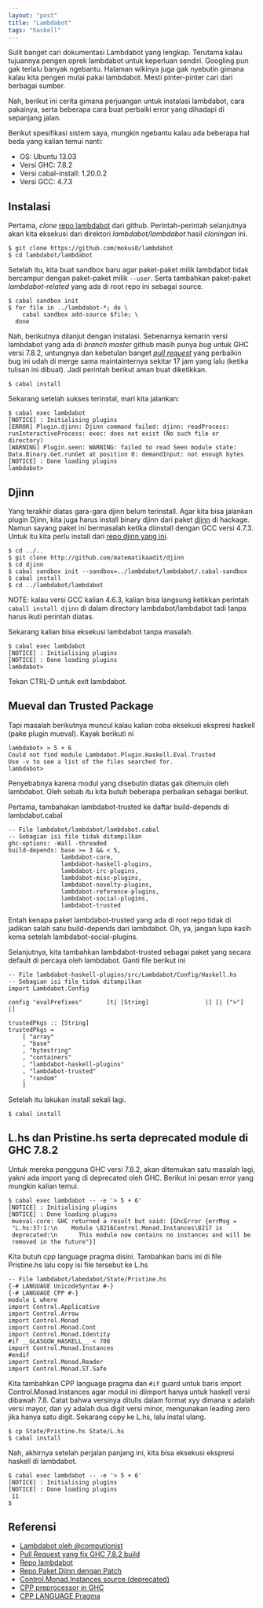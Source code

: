 ```yaml
---
layout: "post"
title: "Lambdabot"
tags: "haskell"
---
```


Sulit banget cari dokumentasi Lambdabot yang lengkap. Terutama kalau
tujuannya pengen oprek lambdabot untuk keperluan sendiri. Googling pun gak
terlalu banyak ngebantu. Halaman wikinya juga gak nyebutin gimana kalau kita
pengen mulai pakai lambdabot. Mesti pinter-pinter cari dari berbagai sumber.

Nah, berikut ini cerita gimana perjuangan untuk instalasi lambdabot, cara
pakainya, serta beberapa cara buat perbaiki error yang dihadapi di sepanjang
jalan.

Berikut spesifikasi sistem saya, mungkin ngebantu kalau ada beberapa hal
beda yang kalian temui nanti:

- OS: Ubuntu 13.03
- Versi GHC: 7.8.2
- Versi cabal-install: 1.20.0.2
- Versi GCC: 4.7.3

## Instalasi

Pertama, *clone* [repo lambdabot][repolambda] dari github. Perintah-perintah
selanjutnya akan kita eksekusi dari direktori *lambdabot/lambdabot* hasil
*cloningan* ini.

    $ git clone https://github.com/mokus0/lambdabot
    $ cd lambdabot/lambdabot

Setelah itu, kita buat sandbox baru agar paket-paket milik lambdabot tidak
bercampur dengan paket-paket milik `--user`. Serta tambahkan paket-paket
*lambdabot-related* yang ada di root repo ini sebagai source.

    $ cabal sandbox init
    $ for file in ../lambdabot-*; do \
        cabal sandbox add-source $file; \
      done

Nah, berikutnya dilanjut dengan instalasi. Sebenarnya kemarin versi
lambdabot yang ada di *branch master* github masih punya *bug* untuk GHC
versi 7.8.2, untungnya dan kebetulan banget [*pull request*][prlambda] yang
perbaikin bug ini udah di merge sama maintainternya sekitar 17 jam yang lalu
(ketika tulisan ini dibuat). Jadi perintah berikut aman buat diketikkan.

    $ cabal install

Sekarang setelah sukses terinstal, mari kita jalankan:

    $ cabal exec lambdabot
    [NOTICE] : Initialising plugins
    [ERROR] Plugin.djinn: Djinn command failed: djinn: readProcess:
    runInteractiveProcess: exec: does not exist (No such file or directory)
    [WARNING] Plugin.seen: WARNING: failed to read Seen module state:
    Data.Binary.Get.runGet at position 0: demandInput: not enough bytes
    [NOTICE] : Done loading plugins
    lambdabot>

## Djinn

Yang terakhir diatas gara-gara djinn belum terinstall. Agar kita bisa
jalankan plugin Djinn, kita juga harus install binary djinn dari paket
[djinn][djinn] di hackage. Namun sayang paket ini bermasalah ketika
diinstall dengan GCC versi 4.7.3. Untuk itu kita perlu install dari [repo
djinn yang ini][selfdjinn].

    $ cd ../..
    $ git clone http://github.com/matematikaadit/djinn
    $ cd djinn
    $ cabal sandbox init --sandbox=../lambdabot/lambdabot/.cabal-sandbox
    $ cabal install
    $ cd ../lambdabot/lambdabot

NOTE: kalau versi GCC kalian 4.6.3, kalian bisa langsung ketikkan perintah
`caball install djinn` di dalam directory lambdabot/lambdabot tadi tanpa
harus ikuti perintah diatas.

Sekarang kalian bisa eksekusi lambdabot tanpa masalah.

    $ cabal exec lambdabot
    [NOTICE] : Initialising plugins
    [NOTICE] : Done loading plugins
    lambdabot>

Tekan CTRL-D untuk exit lambdabot.

## Mueval dan Trusted Package

Tapi masalah berikutnya muncul kalau kalian coba eksekusi ekspresi haskell
(pake plugin mueval). Kayak berikuti ni

    lambdabot> > 5 + 6
    Could not find module Lambdabot.Plugin.Haskell.Eval.Trusted
    Use -v to see a list of the files searched for.
    lambdabot>

Penyebabnya karena modul yang disebutin diatas gak ditemuin oleh lambdabot.
Oleh sebab itu kita butuh beberapa perbaikan sebagai berikut.

Pertama, tambahakan lambdabot-trusted ke daftar build-depends di
lambdabot.cabal

    -- File lambdabot/lambdabot/lambdabot.cabal
    -- Sebagian isi file tidak ditampilkan
    ghc-options: -Wall -threaded
    build-depends: base >= 3 && < 5,
                   lambdabot-core,
                   lambdabot-haskell-plugins,
                   lambdabot-irc-plugins,
                   lambdabot-misc-plugins,
                   lambdabot-novelty-plugins,
                   lambdabot-reference-plugins,
                   lambdabot-social-plugins,
                   lambdabot-trusted

Entah kenapa paket lambdabot-trusted yang ada di root repo tidak di jadikan
salah satu build-depends dari lambdabot. Oh, ya, jangan lupa kasih koma
setelah lambdabot-social-plugins.

Selanjutnya, kita tambahkan lambdabot-trusted sebagai paket yang secara
default di percaya oleh lambdabot. Ganti file berikut ini

    -- File lambdabot-haskell-plugins/src/Lambdabot/Config/Haskell.hs
    -- Sebagian isi file tidak ditampilkan
    import Lambdabot.Config
    
    config "evalPrefixes"       [t| [String]                |] [| [">"]         |]
    
    trustedPkgs :: [String]
    trustedPkgs =
        [ "array"
        , "base"
        , "bytestring"
        , "containers"
        , "lambdabot-haskell-plugins"
        , "lambdabot-trusted"
        , "random"
        ]

Setelah itu lakukan install sekali lagi.

    $ cabal install

## L.hs dan Pristine.hs serta deprecated module di GHC 7.8.2

Untuk mereka pengguna GHC versi 7.8.2, akan ditemukan satu masalah lagi,
yakni ada import yang di deprecated oleh GHC. Berikut ini pesan error yang
mungkin kalian temui.

    $ cabal exec lambdabot -- -e '> 5 + 6'
    [NOTICE] : Initialising plugins
    [NOTICE] : Done loading plugins
     mueval-core: GHC returned a result but said: [GhcError {errMsg =
     "L.hs:37:1:\n    Module \8216Control.Monad.Instances\8217 is
     deprecated:\n      This module now contains no instances and will be
     removed in the future"}]

Kita butuh cpp language pragma disini. Tambahkan baris ini di file
Pristine.hs lalu copy isi file tersebut ke L.hs

    -- File lambdabot/labmdabot/State/Pristine.hs
    {-# LANGUAGE UnicodeSyntax #-}
    {-# LANGUAGE CPP #-}
    module L where
    import Control.Applicative
    import Control.Arrow
    import Control.Monad
    import Control.Monad.Cont
    import Control.Monad.Identity
    #if __GLASGOW_HASKELL__ < 708
    import Control.Monad.Instances
    #endif
    import Control.Monad.Reader
    import Control.Monad.ST.Safe

Kita tambahkan CPP language pragma dan `#if` guard untuk baris import
Control.Monad.Instances agar modul ini diimport hanya untuk haskell versi
dibawah 7.8. Catat bahwa versinya ditulis dalam format xyy dimana x adalah
versi mayor, dan yy adalah dua digit versi minor, mengunakan leading zero
jika hanya satu digit. Sekarang copy ke L.hs, lalu instal ulang.

    $ cp State/Pristine.hs State/L.hs
    $ cabal install

Nah, akhirnya setelah perjalan panjang ini, kita bisa eksekusi ekspresi
haskell di lambdabot.

    $ cabal exec lambdabot -- -e '> 5 + 6'
    [NOTICE] : Initialising plugins
    [NOTICE] : Done loading plugins
     11
    $

## Referensi

- [Lambdabot oleh @computionist][complambda]
- [Pull Request yang fix GHC 7.8.2 build][prlambda]
- [Repo lambdabot][repolambda]
- [Repo Paket Djinn dengan Patch][selfdjinn]
- [Control.Monad.Instances source (deprecated)][cmi]
- [CPP preprocessor in GHC][cpp]
- [CPP LANGUAGE Pragma][cpppragma]

[cpppragma]: http://www.haskell.org/ghc/docs/7.2.1/html/users_guide/pragmas.html
[cpp]: http://www.haskell.org/ghc/docs/7.0-latest/html/users_guide/options-phases.html#c-pre-processor
[repolambda]: https://github.com/mokus0/lambdabot
[prlambda]: https://github.com/mokus0/lambdabot/pull/78
[complambda]: http://www.おまかせ.net/posts/2014-06-25-lambdabot.html
[djinn]: http://hackage.haskell.org/package/djinn
[selfdjinn]: https://github.com/matematikaadit/djinn
[cmi]: https://hackage.haskell.org/package/base-4.7.0.0/docs/src/Control-Monad-Instances.html
